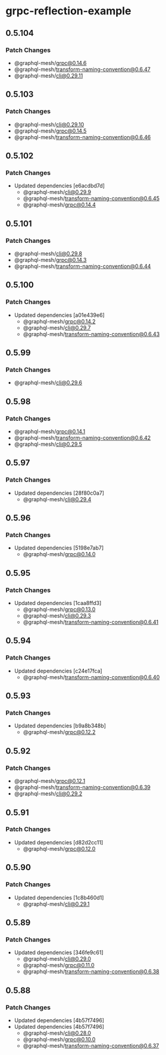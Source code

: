 # grpc-reflection-example

## 0.5.104

### Patch Changes

- @graphql-mesh/grpc@0.14.6
- @graphql-mesh/transform-naming-convention@0.6.47
- @graphql-mesh/cli@0.29.11

## 0.5.103

### Patch Changes

- @graphql-mesh/cli@0.29.10
- @graphql-mesh/grpc@0.14.5
- @graphql-mesh/transform-naming-convention@0.6.46

## 0.5.102

### Patch Changes

- Updated dependencies [e6acdbd7d]
  - @graphql-mesh/cli@0.29.9
  - @graphql-mesh/transform-naming-convention@0.6.45
  - @graphql-mesh/grpc@0.14.4

## 0.5.101

### Patch Changes

- @graphql-mesh/cli@0.29.8
- @graphql-mesh/grpc@0.14.3
- @graphql-mesh/transform-naming-convention@0.6.44

## 0.5.100

### Patch Changes

- Updated dependencies [a01e439e6]
  - @graphql-mesh/grpc@0.14.2
  - @graphql-mesh/cli@0.29.7
  - @graphql-mesh/transform-naming-convention@0.6.43

## 0.5.99

### Patch Changes

- @graphql-mesh/cli@0.29.6

## 0.5.98

### Patch Changes

- @graphql-mesh/grpc@0.14.1
- @graphql-mesh/transform-naming-convention@0.6.42
- @graphql-mesh/cli@0.29.5

## 0.5.97

### Patch Changes

- Updated dependencies [28f80c0a7]
  - @graphql-mesh/cli@0.29.4

## 0.5.96

### Patch Changes

- Updated dependencies [5198e7ab7]
  - @graphql-mesh/grpc@0.14.0

## 0.5.95

### Patch Changes

- Updated dependencies [1caa8ffd3]
  - @graphql-mesh/grpc@0.13.0
  - @graphql-mesh/cli@0.29.3
  - @graphql-mesh/transform-naming-convention@0.6.41

## 0.5.94

### Patch Changes

- Updated dependencies [c24e17fca]
  - @graphql-mesh/transform-naming-convention@0.6.40

## 0.5.93

### Patch Changes

- Updated dependencies [b9a8b348b]
  - @graphql-mesh/grpc@0.12.2

## 0.5.92

### Patch Changes

- @graphql-mesh/grpc@0.12.1
- @graphql-mesh/transform-naming-convention@0.6.39
- @graphql-mesh/cli@0.29.2

## 0.5.91

### Patch Changes

- Updated dependencies [d82d2cc11]
  - @graphql-mesh/grpc@0.12.0

## 0.5.90

### Patch Changes

- Updated dependencies [1c8b460d1]
  - @graphql-mesh/cli@0.29.1

## 0.5.89

### Patch Changes

- Updated dependencies [346fe9c61]
  - @graphql-mesh/cli@0.29.0
  - @graphql-mesh/grpc@0.11.0
  - @graphql-mesh/transform-naming-convention@0.6.38

## 0.5.88

### Patch Changes

- Updated dependencies [4b57f7496]
- Updated dependencies [4b57f7496]
  - @graphql-mesh/cli@0.28.0
  - @graphql-mesh/grpc@0.10.0
  - @graphql-mesh/transform-naming-convention@0.6.37
